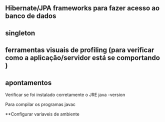 ## Hibernate/JPA frameworks para fazer acesso ao banco de dados

## singleton

## ferramentas visuais de profiling (para verificar como a aplicação/servidor está se comportando )


## apontamentos

Verificar se foi instalado corretamente o JRE
java -version

Para compilar os programas 
javac

**Configurar variaveis de ambiente
